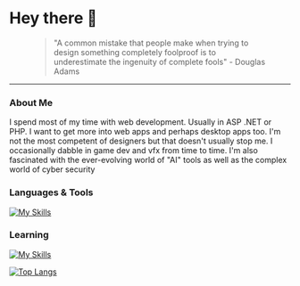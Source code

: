 <h1 align="left">
Hey there 👋
</h1>

<figure>
  <blockquote align="left">
  "A common mistake that people make when trying to design something completely foolproof is to underestimate the ingenuity of complete fools" - Douglas Adams
  </blockquote>
</figure>

---

### About Me
I spend most of my time with web development. Usually in ASP .NET or PHP. I want to get more into web apps and perhaps desktop apps too. I'm not the most competent of designers but that doesn't usually stop me. I occasionally dabble in game dev and vfx from time to time. I'm also fascinated with the ever-evolving world of "AI" tools as well as the complex world of cyber security

### Languages & Tools
[![My Skills](https://skillicons.dev/icons?i=py,php,html,css,js,sass,bootstrap,figma&perline=4)](https://skillicons.dev)

### Learning
[![My Skills](https://skillicons.dev/icons?i=laravel,docker,cs,dotnet&perline=4)](https://skillicons.dev)

[![Top Langs](https://github-readme-stats.vercel.app/api/top-langs/?username=blindninja616&layout=compact&bg_color=24292f&theme=dark&text_color=ffffff)](https://github.com/anuraghazra/github-readme-stats)
